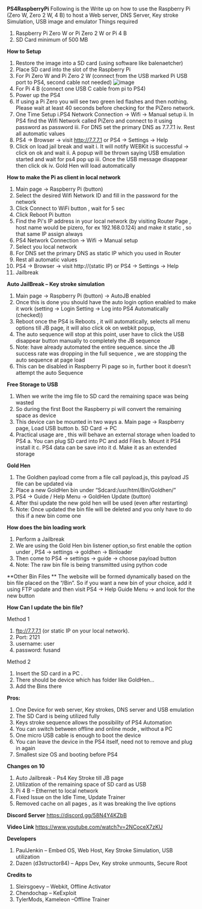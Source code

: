**PS4RaspberryPi**
Following is the Write up on how to use the Raspberry Pi (Zero W, Zero 2 W, 4 B) to host a Web server, DNS Server, Key stroke Simulation, USB image and emulator
Things required
1.	Raspberry Pi Zero W or Pi Zero 2 W or Pi 4 B
2.	SD Card minimum of 500 MB

**How to Setup**
1.	Restore the image into a SD card (using software like balenaetcher)
2.	Place SD card into the slot of the Raspberry Pi
3.	For Pi Zero W and Pi Zero 2 W (connect from the USB marked Pi USB port to PS4, second cable not needed) 
  ![image](https://user-images.githubusercontent.com/2664857/149229582-18780783-6d47-4d12-89ab-1898da33e1c7.png)
4.	For Pi 4 B (connect one USB C cable from pi to PS4)
5.	Power up the PS4
6.	If using a Pi Zero you will see two green led flashes and then nothing. Please wait at least 40 seconds before checking for the PiZero network.
7.	One Time Setup
    i.PS4 Network Connection -> Wifi -> Manual setup
    ii.	In PS4 find the Wifi Network called PiZero and connect to it using password as password
    iii. For DNS set the primary DNS as 7.7.7.1
    iv.	Rest all automatic values
7.	PS4 -> Browser -> visit http://7.7.7.1 or PS4 -> Settings -> Help
8.	Click on load jail break and wait
    i. It will notify WEBKit is successful -> click on ok and wait
    ii.	A popup will be thrown saying USB emulation started and wait for ps4 pop up
    iii. Once the USB message disappear then click ok
    iv.	Gold Hen will load automatically
    
**How to make the Pi as client in local network**
1.	Main page -> Raspberry Pi (button)
2.	Select the desired Wifi Network ID and fill in the password for the network
3.	Click Connect to WiFi button , wait for 5 sec
4.	Click Reboot Pi button
5.	Find the Pi's IP address in your local network (by visiting Router Page , host name would be pizero, for ex 192.168.0.124) and make it static , so that same IP assign always
6.	PS4 Network Connection -> Wifi -> Manual setup
7.	Select you local network
8.	For DNS set the primary DNS as static IP which you used in Router
9.	Rest all automatic values
10.	PS4 -> Browser -> visit http://(static IP) or PS4 -> Settings -> Help
11.	Jailbreak

**Auto JailBreak – Key stroke simulation**
1.	Main page -> Raspberry Pi (button) -> AutoJB enabled
2.	Once this is done you should have the auto login option enabled to make it work (setting -> Login Setting -> Log into PS4 Automatically (checked))
3.	Reboot once the PS4 is Reboots , it will automatically, selects all menu options till JB page, it will also click ok on webkit popup, 
4.	The auto sequence will stop at this point, user have to click the USB disappear button manually to completely the JB sequence
5.	Note: have already automated the entire sequence. since the JB success rate was dropping in the full sequence , we are stopping the auto sequence at page load
6.	This can be disabled in Raspberry Pi page so in, further boot it doesn’t attempt the auto Sequence

**Free Storage to USB**
1.	When we write the img file to SD card the remaining space was being wasted 
2.	So during the first Boot the Raspberry pi will convert the remaining space as device
3.	This device can be mounted in two ways
a.	Main page -> Raspberry page, Load USB button
b.	SD Card -> PC
4.	Practical usage are , this will behave an external storage when loaded to PS4
a.	You can plug SD card into PC and add Files
b.	Mount it PS4 install it
c.	PS4 data can be save into it
d.	Make it as an extended storage

**Gold Hen**
1.	The Goldhen payload come from a file call payload.js, this payload JS file can be updated via
2.	Place a new GoldHen bin under “Sdcard:/usr/html/Bin/Goldhen/”
3.	PS4 -> Guide / Help Menu -> GoldHen Update (button)
4.	After thsi update the new gold hen will be used (even after restarting)
5.	Note: Once updated the bin file will be deleted and you only have to do this if a new bin come one

**How does the bin loading work**
1.	Perform a Jailbreak
2.	We are using the Gold Hen bin listener option,so first enable the option under , PS4 -> settings -> goldhen -> Binloader
3.	Then come to PS4 -> settings -> guide -> choose payload button
4.	Note: The raw bin file is being transmitted using python code

**Other Bin Files **
The website will be formed dynamically based on the bin file placed on the “/Bin”. So if you want a new bin of your choice, add it using FTP update and then visit PS4 -> Help Guide Menu -> and look for the new button

**How Can I update the bin file?**

Method 1
1.	ftp://7.7.7.1 (or static IP on your local network). 
2.	Port: 2121
3.	username: user 
4.	password: fusand

Method 2
1.	Insert the SD card in a PC .
2.	There should be device which has folder like GoldHen…
3.	Add the Bins there

**Pros:**
1.	One Device for web server, Key strokes, DNS server and USB emulation
2.	The SD Card is being utilized fully
3.	Keys stroke sequence allows the possibility of PS4 Automation
4.	You can switch between offline and online mode , without a PC
5.	One micro USB cable is enough to boot the device
6.	You can leave the device in the PS4 itself, need not to remove and plug in again
7.	Smallest size OS and booting before PS4

**Changes on 10**
1.	Auto Jailbreak - Ps4 Key Stroke till JB page
2.	Utilization of the remaining space of SD card as USB
3.	Pi 4 B – Ethernet to local network
4.	Fixed Issue on the Idle Time, Update Trainer 
5.	Removed cache on all pages , as it was breaking the live options

**Discord Server** https://discord.gg/58N4Y4KZbB

**Video Link** https://www.youtube.com/watch?v=2NCoceX7zKU

**Developers**
1.	PaulJenkin – Embed OS, Web Host, Key Stroke Simulation, USB utilization
2.	Dazen (d3structor84) – Apps Dev, Key stroke unmounts, Secure Root

**Credits to**
1.	Sleirsgoevy – Webkit, Offline Activator
2.	Chendochap – KeExploit
3.	TylerMods, Kameleon –Offline Trainer

